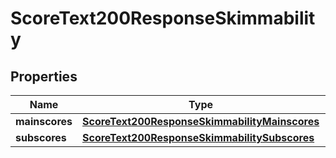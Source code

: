 
# ScoreText200ResponseSkimmability

## Properties
| Name | Type | Description | Notes |
| ------------ | ------------- | ------------- | ------------- |
| **mainscores** | [**ScoreText200ResponseSkimmabilityMainscores**](ScoreText200ResponseSkimmabilityMainscores.md) |  |  [optional] |
| **subscores** | [**ScoreText200ResponseSkimmabilitySubscores**](ScoreText200ResponseSkimmabilitySubscores.md) |  |  [optional] |




